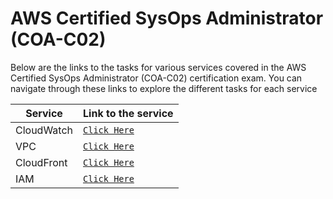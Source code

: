 # AWS Certified SysOps Administrator (COA-C02)

Below are the links to the tasks for various services covered in the AWS Certified SysOps Administrator (COA-C02) certification exam. You can navigate through these links to explore the different tasks for each service

| Service    | Link to the service                          |
| ---------- | -------------------------------------------- |
| CloudWatch | [`Click Here`](./AWS%20CloudWatch/README.md) |
| VPC        | [`Click Here`](./AWS%20VPC/README.md)        |
| CloudFront | [`Click Here`](./AWS%20CloudFront/Task-1.md) |
| IAM        | [`Click Here`](./AWS%20IAM/README.md)        |
